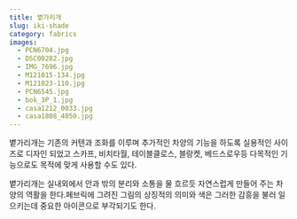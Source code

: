 ```yaml
---
title: 볕가리개
slug: iki-shade
category: fabrics
images:
  - PCN6704.jpg
  - DSC00282.jpg
  - IMG_7696.jpg
  - M121015-134.jpg
  - M121023-110.jpg
  - PCN6545.jpg
  - bok_3P_1.jpg
  - casa1212_0033.jpg
  - casa1808_4050.jpg
---
```


볕가리개는 기존의 커텐과 조화를 이루며 추가적인 차양의 기능을 하도록 실용적인 사이즈로 디자인 되었고 스카프, 비치타월, 테이블클로스, 블랑켓, 베드스로우등 다목적인 기능으로도 목적에 맞게  사용할 수도 있다.

볕가리개는 실내외에서 안과 밖의 분리와 소통을 물 흐르듯 자연스럽게 만들어 주는 차양의 역활을 한다.페브릭에 그려진 그림의 상징적의 의미와 색은 그러한 감흥을 불러 일으키는데 중요한 아이콘으로 부각되기도 한다.
